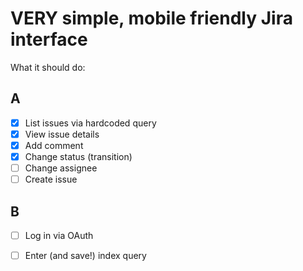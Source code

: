 VERY simple, mobile friendly Jira interface
====

What it should do:

## A

* [x] List issues via hardcoded query
* [x] View issue details
* [x] Add comment
* [x] Change status (transition)
* [ ] Change assignee
* [ ] Create issue

## B

* [ ] Log in via OAuth
* [ ] Enter (and save!) index query

